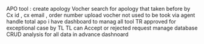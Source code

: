 APO tool : 
create apology Vocher 
search for apology that taken before by Cx id , cx email , order number 
upload vocher not used to be took via agent 
handle total apo i have 
dashboard to manag all tool TR 
approved for exceptional case by TL 
TL can Accept or rejected request 
manage database CRUD
analysis for all data in advance dashnoard

